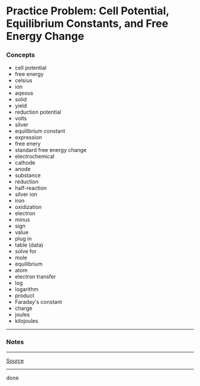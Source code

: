 # Practice Problem: Cell Potential, Equilibrium Constants, and Free Energy Change

### Concepts

- cell potential
- free energy
- celsius
- ion
- aqeous
- solid
- yield
- reduction potential
- volts
- silver
- equilibrium constant
- expression
- free enery
- standard free energy change
- electrochemical
- cathode
- anode
- substance
- reduction
- half-reaction
- silver ion
- iron
- oxidization
- electron
- minus
- sign
- value
- plug in
- table (data)
- solve for
- mole
- equilibrium
- atom
- electron transfer
- log
- logarithm
- product
- Faraday's constant
- charge
- joules
- kilojoules

---

### Notes

---

[Source](https://youtu.be/cW7RpCYAOdI)

---

done